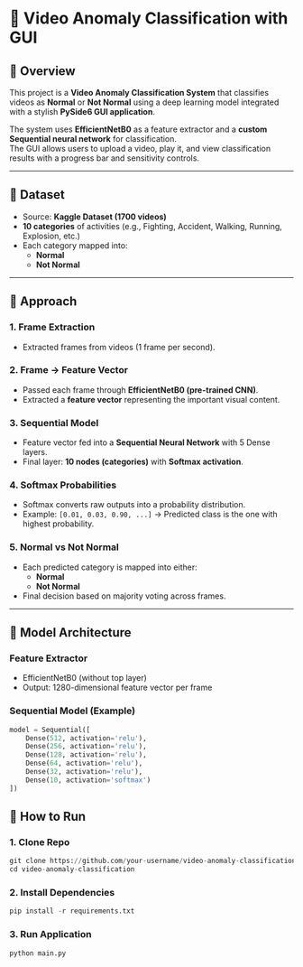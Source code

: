 # 🎥 Video Anomaly Classification with GUI

## 📌 Overview
This project is a **Video Anomaly Classification System** that classifies videos as **Normal** or **Not Normal** using a deep learning model integrated with a stylish **PySide6 GUI application**.  

The system uses **EfficientNetB0** as a feature extractor and a **custom Sequential neural network** for classification.  
The GUI allows users to upload a video, play it, and view classification results with a progress bar and sensitivity controls.

---

## 📂 Dataset
- Source: **Kaggle Dataset (1700 videos)**
- **10 categories** of activities (e.g., Fighting, Accident, Walking, Running, Explosion, etc.)
- Each category mapped into:
  - **Normal**
  - **Not Normal**

---

## 🔄 Approach

### 1. **Frame Extraction**
- Extracted frames from videos (1 frame per second).

### 2. **Frame → Feature Vector**
- Passed each frame through **EfficientNetB0 (pre-trained CNN)**.
- Extracted a **feature vector** representing the important visual content.

### 3. **Sequential Model**
- Feature vector fed into a **Sequential Neural Network** with 5 Dense layers.
- Final layer: **10 nodes (categories)** with **Softmax activation**.

### 4. **Softmax Probabilities**
- Softmax converts raw outputs into a probability distribution.
- Example: `[0.01, 0.03, 0.90, ...]` → Predicted class is the one with highest probability.

### 5. **Normal vs Not Normal**
- Each predicted category is mapped into either:
  - **Normal**
  - **Not Normal**
- Final decision based on majority voting across frames.

---

## 🧠 Model Architecture

### **Feature Extractor**
- EfficientNetB0 (without top layer)
- Output: 1280-dimensional feature vector per frame

### **Sequential Model (Example)**
```python
model = Sequential([
    Dense(512, activation='relu'),
    Dense(256, activation='relu'),
    Dense(128, activation='relu'),
    Dense(64, activation='relu'),
    Dense(32, activation='relu'),
    Dense(10, activation='softmax')
])
```
## 🚀 How to Run
### 1. Clone Repo
```python
git clone https://github.com/your-username/video-anomaly-classification.git
cd video-anomaly-classification
```

### 2. Install Dependencies
```python
pip install -r requirements.txt
```
### 3. Run Application
```python
python main.py
